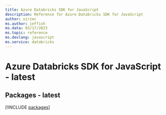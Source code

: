 ```yaml
---
title: Azure Databricks SDK for JavaScript
description: Reference for Azure Databricks SDK for JavaScript
author: xirzec
ms.author: jeffish
ms.data: 03/17/2023
ms.topic: reference
ms.devlang: javascript
ms.service: databricks
---
```

# Azure Databricks SDK for JavaScript - latest
## Packages - latest
[!INCLUDE [packages](databricks-index.md)]